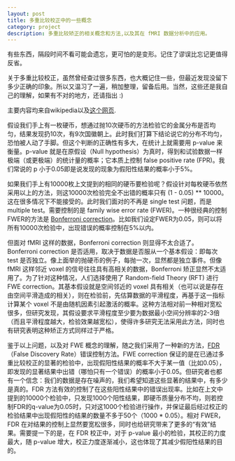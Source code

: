 ```yaml
---
layout: post
title: 多重比较校正中的一些概念
category: project
description: 多重比较矫正的相关概念和方法,以及其在 fMRI 数据分析中的应用。
---
```


有些东西，隔段时间不看可能会遗忘，更可怕的是变形。记住了谬误比忘记更值得反省。

关于多重比较校正，虽然曾经查过很多东西，也大概记住一些，但最近发现没留下多少正确的印象。所以又温习了一遍，稍加整理，留备后用。当然，这些还是我自己的理解，如果有不对的地方，还请指出 :)

主要内容均来自wikipedia以及[这个网页][p_faq].

假设我们手上有一枚硬币，想通过抛10次硬币的方法检验它的金属分布是否均匀，结果发现扔10次，有9次国徽朝上。此时我们打算下结论说它的分布不均匀，恐怕被人动了手脚。但这个判断的正确性有多大，在统计上就需要用 p-value 来衡量。p-value 就是在原假设（Null hypothesis）为真时，得到和试验数据一样极端（或更极端）的统计量的概率；它本质上控制 false positive rate (FPR)。我们常说的 p 小于0.05即是说发现的现象为假阳性结果的概率小于5%。

如果我们手上有10000枚上文提到的相同的硬币要检验呢？假设针对每枚硬币依然采用以上的方法，则这10000次检验完全不出错的概率只有 (1 - 0.05) ** 10000。这在很多情况下不能接受的。此时我们面对的不再是 single test 问题，而是 multiple test。需要控制的是 family wise error rate (FWER)。一种很经典的控制FWER的方法是 [Bonferroni correction][bonf_link]。比如我们设定FWER为0.05，则可以将所有10000次检验中，出现错误的概率控制在5%以内。

但面对 fMRI 这样的数据，Bonferroni correction 则显得不太合适了。Bonferroni correction 是否适用，取决于数据是否服从一个基本假设：即每次 test 是否独立。像上面举的抛硬币的例子，每抛一次，显然都是独立事件。但像 fMRI 这样邻近 voxel 的信号往往具有高相关的数据，Bonferroni 矫正显然不太适用了。为了针对这种情况，人们选择使用了 Random-field Theory (RFT) 进行 FWE correction。其基本假设就是空间邻近的 voxel 具有相关（也可以说是存在由空间平滑造成的相关），则在检验前，先估算数据的平滑程度，再基于这一指标计算某个 voxel 不是由随机因素引起激活的概率。这种方法相对前一种相对宽松很多，但研究发现，其假设要求平滑程度至少要为数据最小空间分辨率的2-3倍（而且平滑程度越大，检验效果越宽松），使得许多研究无法采用此方法，同时也有研究表明这种矫正方式同样过于严格。

鉴于以上问题，以及对 FWE 概念的理解，随之我们采用了一种新的方法，[FDR][fdr_link]（False Discovery Rate）错误控制方法。FWE correction 保证的是在已通过多重比较校正的显著的检验中，出现假阳性结果的概率不大于某一值（比如0.05），即发现的显著结果中出错（哪怕只有一个错误）的概率小于0.05。但研究者也都有一个信念：我们的数据是存在噪声的，我们希望知道这些显著的结果中，有多少是真的。FDR 方法有效的控制了在这些阳性结果中的错误出现率。比如在上文中提到的10000个检验中，只发现1000个阳性结果，即硬币质量分布不均，则若控制FDR的q-value为0.05时，只对这1000个检验进行操作，并保证最后经过校正的检验结果中出现假阳性的结果的数量不多于50个（1000 * 0.05）。相对 FWER，FDR 在对结果的控制上显然要宽松很多，同时也给研究带来了更多的“有效”结果。需要提一下的是，在 FDR 校正中，对于 p-value 最小的检验，其校正的力度最大，随 p-value 增大，校正力度逐渐减小，这也体现了其减少假阳性结果的目的。

[p_faq]: http://mindhive.mit.edu/book/export/html/90 "P threshold FAQ"
[bonf_link]: http://en.wikipedia.org/wiki/Bonferroni_correction "Bonferroni correction"
[fdr_link]: http://en.wikipedia.org/wiki/False_discovery_rate "False discovery rate"
